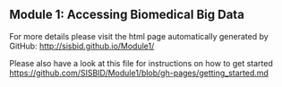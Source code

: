 ## Module 1: Accessing Biomedical Big Data 

For more details please visit the html page automatically generated by GitHub: http://sisbid.github.io/Module1/

Please also have a look at this file for instructions on how to get started
https://github.com/SISBID/Module1/blob/gh-pages/getting_started.md